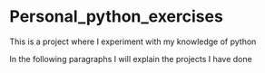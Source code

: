 # Personal_python_exercises
This is a project where I experiment with my knowledge of python

In the following paragraphs I will explain the projects I have done